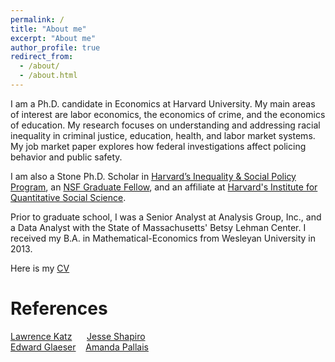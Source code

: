 ```yaml
---
permalink: /
title: "About me"
excerpt: "About me"
author_profile: true
redirect_from: 
  - /about/
  - /about.html
---
```


I am a Ph.D. candidate in Economics at Harvard University. My main areas of interest are labor economics, the economics of crime, and the economics of education. My research focuses on understanding and addressing racial inequality in criminal justice, education, health, and labor market systems. My job market paper explores how federal investigations affect policing behavior and public safety.

I am also a Stone Ph.D. Scholar in [Harvard’s Inequality & Social Policy Program](https://inequality.hks.harvard.edu), an [NSF Graduate Fellow](https://www.nsfgrfp.org), and an affiliate at [Harvard's Institute for Quantitative Social Science](https://www.iq.harvard.edu/about).

Prior to graduate school, I was a Senior Analyst at Analysis Group, Inc., and a Data Analyst with the State of Massachusetts' Betsy Lehman Center. I received my B.A. in Mathematical-Economics from Wesleyan University in 2013.

Here is my [CV](https://romainecampbell.github.io/files/Campbell2023_AcademicCV.pdf)

References
======

[Lawrence Katz](katz2@fas.harvard.edu)&nbsp;&nbsp;&nbsp;&nbsp;&nbsp;&nbsp;[Jesse Shapiro](jesse_shapiro@fas.harvard.edu)         
[Edward Glaeser](eglaeser@harvard.edu)&nbsp;&nbsp;&nbsp;&nbsp;[Amanda Pallais](apallais@fas.harvard.edu)                              





